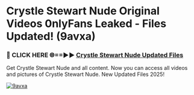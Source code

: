 # Crystle Stewart Nude Original Videos 0nlyFans Leaked - Files Updated! (9avxa)

<h3>🔴 CLICK HERE 🌐==►► <a href="https://tinyurl.com/yc6ubb5a" rel="nofollow">Crystle Stewart Nude Updated Files</a></h3>

Get Crystle Stewart Nude and all content. Now you can access all videos and pictures of Crystle Stewart Nude. New Updated Files 2025!

[![9avxa](https://i.imgur.com/7eu0CRL.gif)](https://tinyurl.com/yc6ubb5a)
